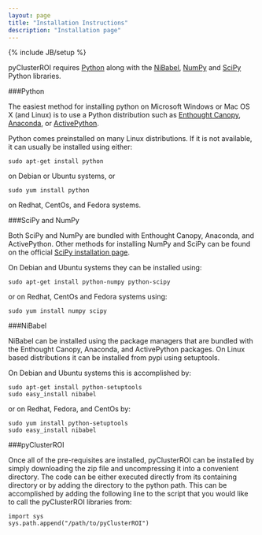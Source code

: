 ```yaml
--- 
layout: page 
title: "Installation Instructions" 
description: "Installation page" 
--- 
```

{% include JB/setup %}

pyClusterROI requires [Python](http://www.python.org/) along with the
[NiBabel](http://nipy.sourceforge.net/nibabel/), [NumPy](http://www.numpy.org/)
and [SciPy](http://www.scipy.org/) Python libraries. 

###Python 

The easiest method for installing python on Microsoft Windows or Mac OS
X (and Linux) is to use a Python distribution such as [Enthought
Canopy](https://www.enthought.com),
[Anaconda](https://store.continuum.io/cshop/anaconda/), or
[ActivePython](http://www.activestate.com/activepython).

Python comes preinstalled on many Linux distributions. If it is not available,
it can usually be installed using either:

    sudo apt-get install python

on Debian or Ubuntu systems, or

    sudo yum install python

on Redhat, CentOs, and Fedora systems.

###SciPy and NumPy

Both SciPy and NumPy are bundled with Enthought Canopy, Anaconda, and
ActivePython.  Other methods for installing NumPy and SciPy can be found on the
official [SciPy installation page](http://www.scipy.org/install.html).

On Debian and Ubuntu systems they can be installed using:

    sudo apt-get install python-numpy python-scipy

or on Redhat, CentOs and Fedora systems using:

    sudo yum install numpy scipy

###NiBabel

NiBabel can be installed using the package managers that are bundled with the
Enthought Canopy, Anaconda, and ActivePython packages. On Linux based distributions
it can be installed from pypi using setuptools.

On Debian and Ubuntu systems this is accomplished by:

    sudo apt-get install python-setuptools
    sudo easy_install nibabel

or on Redhat, Fedora, and CentOs by:

    sudo yum install python-setuptools
    sudo easy_install nibabel

###pyClusterROI

Once all of the pre-requisites are installed, pyClusterROI can be installed by
simply downloading the zip file and uncompressing it into a convenient
directory. The code can be either executed directly from its containing
directory or by adding the directory to the python path. This can be
accomplished by adding the following line to the script that you would like to
call the pyClusterROI libraries from:

    import sys
    sys.path.append("/path/to/pyClusterROI")
    
